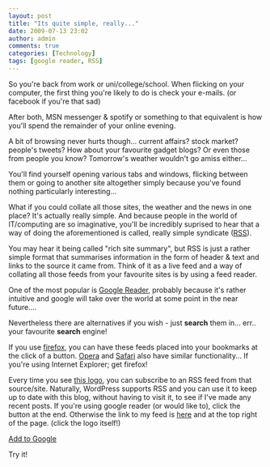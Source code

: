 ```yaml
---
layout: post
title: "Its quite simple, really..."
date: 2009-07-13 23:02
author: admin
comments: true
categories: [Technology]
tags: [google reader, RSS]
---
```

So you're back from work or uni/college/school. When flicking on your computer, the first thing you're likely to do is check your e-mails. (or facebook if you're that sad)

After both, MSN messenger &amp; spotify or something to that equivalent is how you'll spend the remainder of your online evening.

A bit of browsing never hurts though... current affairs? stock market? people's tweets? How about your favourite gadget blogs? Or even those from people you know? Tomorrow's weather wouldn't go amiss either...

<!--more-->

You'll find yourself opening various tabs and windows, flicking between them or going to another site altogether simply because you've found nothing particularly interesting...

What if you could collate all those sites, the weather and the news in one place?
It's actually really simple. And because people in the world of IT/computing are so imaginative, you'll be incredibly suprised to hear that a way of doing the aforementioned is called, really simple syndicate ([RSS](http://en.wikipedia.org/wiki/RSS)).

You may hear it being called "rich site summary", but RSS is just a rather simple format that summarises information in the form of header &amp; text and links to the source it came from. Think of it as a live feed and a way of collating all those feeds from your favourite sites is by using a feed reader.

One of the most popular is [Google Reader](https://www.google.com/accounts/ServiceLogin?hl=en&amp;nui=1&amp;service=reader&amp;continue=http%3A%2F%2Fwww.google.com%2Freader%2F), probably because it's rather intuitive and google will take over the world at some point in the near future....

Nevertheless there are alternatives if you wish - just **search** them in... err.. your favourite **search** engine!

If you use [firefox](http://www.mozilla-europe.org/en/firefox/), you can have these feeds placed into your bookmarks at the click of a button. [Opera](http://www.opera.com/) and [Safari](http://www.apple.com/safari/) also have similar functionality...
If you're using Internet Explorer; get firefox!

Every time you see [this logo](http://en.wikipedia.org/wiki/File:Feed-icon.svg), you can subscribe to an RSS feed from that source/site. Naturally, WordPress supports RSS and you can use it to keep up to date with this blog, without having to visit it, to see if I've made any recent posts. If you're using google reader (or would like to), click the button at the end. Otherwise the link to my feed is [here](http://www.johncyril.com/wp-rss.php) and at the top right of the page. (click the logo itself!)

[Add to Google](http://fusion.google.com/add?source=atgs&amp;feedurl=http%3A//www.johncyril.com/wp-rss.php)

Try it!
